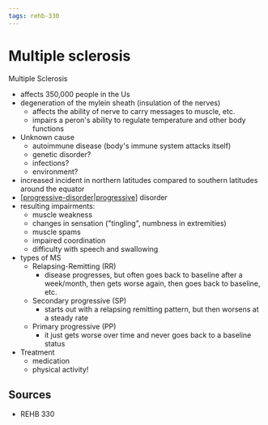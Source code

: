 ```yaml
---
tags: rehb-330
---
```


# Multiple sclerosis

Multiple Sclerosis

- affects 350,000 people in the Us
- degeneration of the mylein sheath (insulation of the nerves)
  - affects the ability of nerve to carry messages to muscle, etc.
  - impairs a peron's ability to regulate temperature and other body functions
- Unknown cause
  - autoimmune disease (body's immune system attacks itself)
  - genetic disorder?
  - infections?
  - environment?
- increased incident in northern latitudes compared to southern latitudes around the equator
- [[progressive-disorder|progressive]] disorder
- resulting impairments:
  - muscle weakness
  - changes in sensation ("tingling", numbness in extremities)
  - muscle spams
  - impaired coordination
  - difficulty with speech and swallowing
- types of MS
  - Relapsing-Remitting (RR)
    - disease progresses, but often goes back to baseline after a week/month, then gets worse again, then goes back to baseline, etc.
  - Secondary progressive (SP)
    - starts out with a relapsing remitting pattern, but then worsens at a steady rate
  - Primary progressive (PP)
    - it just gets worse over time and never goes back to a baseline status
- Treatment
  - medication
  - physical activity!


## Sources

- REHB 330

[//begin]: # "Autogenerated link references for markdown compatibility"
[progressive-disorder|progressive]: progressive-disorder "Progressive disorder"
[//end]: # "Autogenerated link references"